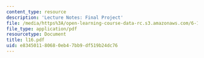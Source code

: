 ```yaml
---
content_type: resource
description: 'Lecture Notes: Final Project'
file: /media/https%3A/open-learning-course-data-rc.s3.amazonaws.com/6-111-introductory-digital-systems-laboratory-fall-2002/e834501180680eb47bb9df519b24dc76_l16.pdf
file_type: application/pdf
resourcetype: Document
title: l16.pdf
uid: e8345011-8068-0eb4-7bb9-df519b24dc76
---
```

